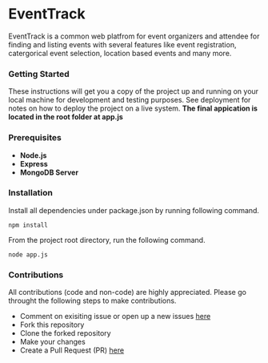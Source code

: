 # EventTrack

EventTrack is a common web platfrom for event organizers and attendee for finding and listing events with several features like event registration, catergorical event selection, location based events and many more.

### Getting Started

These instructions will get you a copy of the project up and running on your local machine for development and testing purposes. See deployment for notes on how to deploy the project on a live system. **The final appication is located in the root folder at app.js**

### Prerequisites

* **Node.js**
* **Express**
* **MongoDB Server**

### Installation

Install all dependencies under package.json by running following command.

```
npm install
```
From the project root directory, run the following command.

```
node app.js
```

### Contributions

All contributions (code and non-code) are highly appreciated. Please go throught the following steps to make contributions.

* Comment on exisiting issue or open up a new issues [here](https://github.com/sagar-uprety/EventTrack/issues)
* Fork this repository
* Clone the forked repository
* Make your changes
* Create a Pull Request (PR) [here](https://github.com/sagar-uprety/EventTrack/pulls)
